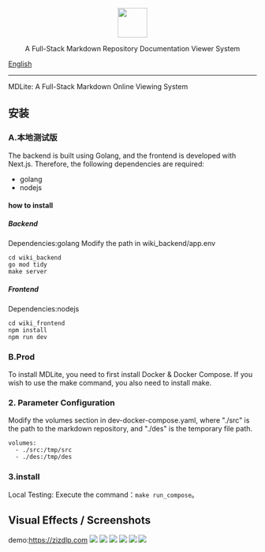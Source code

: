 <p align="center">
  <a href="https://www.zizdlp.com" aligin="center" style="flex" >
      <img src="/wiki_frontend/public/logo.png" width="60" height="60"/>
  </a>
</p>

<p align="center">
  A Full-Stack Markdown Repository Documentation Viewer System
</p>

[English](README.md)

------

MDLite: A Full-Stack Markdown Online Viewing System

## 安装

### A.本地测试版

The backend is built using Golang, and the frontend is developed with Next.js. Therefore, the following dependencies are required:

- golang
- nodejs

#### how to install


##### Backend
Dependencies:golang
Modify the path in wiki_backend/app.env
```shell
cd wiki_backend
go mod tidy
make server
```

##### Frontend
Dependencies:nodejs
```shell
cd wiki_frontend
npm install
npm run dev
```


### B.Prod

To install MDLite, you need to first install Docker & Docker Compose. If you wish to use the make command, you also need to install make.

### 2. Parameter Configuration

Modify the volumes section in dev-docker-compose.yaml, where "./src" is the path to the markdown repository, and "./des" is the temporary file path.
```shell
volumes:
  - ./src:/tmp/src
  - ./des:/tmp/des
```


### 3.install

Local Testing: Execute the command：`make run_compose`。

## Visual Effects / Screenshots
demo:https://zizdlp.com
![](./wiki_frontend/public/dark_head.png)
![](./wiki_frontend/public/light_head.png)
![](./wiki_frontend/public/dark_mobile.png)
![](./wiki_frontend/public/light_mobile.png)
![](./wiki_frontend/public/dark_mobile_2.png)
![](./wiki_frontend/public/light_mobile_2.png)

